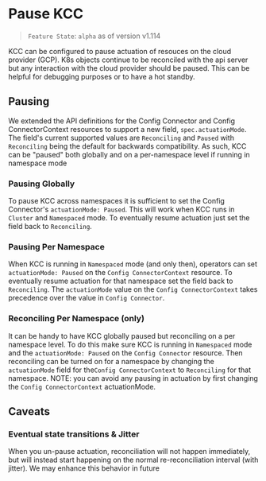 # Pause KCC

> `Feature State`: `alpha` as of version v1.114

KCC can be configured to pause actuation of resouces on the cloud provider
(GCP). K8s objects continue to be reconciled with the api server but any
interaction with the cloud provider should be paused. This can be helpful for
debugging purposes or to have a hot standby.

## Pausing

We extended the API definitions for the Config Connector and Config ConnectorContext resources to
support a new field, `spec.actuationMode`. The field's current supported values are `Reconciling`
and `Paused` with `Reconciling` being the default for backwards compatibility.
As such, KCC can be "paused" both globally and on a per-namespace level if running in namespace mode

### Pausing Globally

To pause KCC across namespaces it is sufficient to set the Config Connector's `actuationMode: Paused`. This will work when KCC runs in `Cluster` and `Namespaced` mode. To eventually resume actuation just set the field back to `Reconciling`.

### Pausing Per Namespace

When KCC is running in `Namespaced` mode (and only then), operators can set
`actuationMode: Paused` on the  `Config ConnectorContext` resource. To eventually
resume actuation for that namespace set the field back to `Reconciling`. The `actuationMode`
value on the `Config ConnectorContext` takes precedence over the value in `Config Connector`.

### Reconciling Per Namespace (only)

It can be handy to have KCC globally paused but reconciling on a per
namespace level. To do this make sure KCC is running in `Namespaced` mode
and the `actuationMode: Paused` on the `Config Connector` resource. Then
reconciling can be turned on for a namespace by changing the `actuationMode`
field for the`Config ConnectorContext` to `Reconciling` for that namespace.
NOTE: you can avoid any pausing in actuation by first changing the
`Config ConnectorContext` actuationMode.

## Caveats

### Eventual state transitions & Jitter

When you un-pause actuation, reconciliation will not happen immediately, but will instead start happening on the normal re-reconciliation interval (with jitter). We may enhance this behavior in future 